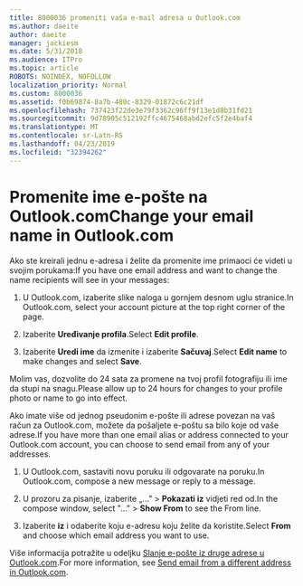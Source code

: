 ```yaml
---
title: 8000036 promeniti vaša e-mail adresa u Outlook.com
ms.author: daeite
author: daeite
manager: jackiesm
ms.date: 5/31/2018
ms.audience: ITPro
ms.topic: article
ROBOTS: NOINDEX, NOFOLLOW
localization_priority: Normal
ms.custom: 8000036
ms.assetid: f0b69874-8a7b-480c-8329-01872c6c21df
ms.openlocfilehash: 737423f22de3e79f3362c96ff9f13e1d8b31fd21
ms.sourcegitcommit: 9d78905c512192ffc4675468abd2efc5f2e4baf4
ms.translationtype: MT
ms.contentlocale: sr-Latn-RS
ms.lasthandoff: 04/23/2019
ms.locfileid: "32394262"
---
```

# <a name="change-your-email-name-in-outlookcom"></a><span data-ttu-id="e77c1-102">Promenite ime e-pošte na Outlook.com</span><span class="sxs-lookup"><span data-stu-id="e77c1-102">Change your email name in Outlook.com</span></span>

<span data-ttu-id="e77c1-103">Ako ste kreirali jednu e-adresa i želite da promenite ime primaoci će videti u svojim porukama:</span><span class="sxs-lookup"><span data-stu-id="e77c1-103">If you have one email address and want to change the name recipients will see in your messages:</span></span>
  
1. <span data-ttu-id="e77c1-104">U Outlook.com, izaberite slike naloga u gornjem desnom uglu stranice.</span><span class="sxs-lookup"><span data-stu-id="e77c1-104">In Outlook.com, select your account picture at the top right corner of the page.</span></span>
    
2. <span data-ttu-id="e77c1-105">Izaberite **Uređivanje profila**.</span><span class="sxs-lookup"><span data-stu-id="e77c1-105">Select **Edit profile**.</span></span> 
    
3. <span data-ttu-id="e77c1-106">Izaberite **Uredi ime** da izmenite i izaberite **Sačuvaj**.</span><span class="sxs-lookup"><span data-stu-id="e77c1-106">Select **Edit name** to make changes and select **Save**.</span></span> 
    
<span data-ttu-id="e77c1-107">Molim vas, dozvolite do 24 sata za promene na tvoj profil fotografiju ili ime da stupi na snagu.</span><span class="sxs-lookup"><span data-stu-id="e77c1-107">Please allow up to 24 hours for changes to your profile photo or name to go into effect.</span></span>
  
<span data-ttu-id="e77c1-108">Ako imate više od jednog pseudonim e-pošte ili adrese povezan na vaš račun za Outlook.com, možete da pošaljete e-poštu sa bilo koje od vaše adrese.</span><span class="sxs-lookup"><span data-stu-id="e77c1-108">If you have more than one email alias or address connected to your Outlook.com account, you can choose to send email from any of your addresses.</span></span>
  
1. <span data-ttu-id="e77c1-109">U Outlook.com, sastaviti novu poruku ili odgovarate na poruku.</span><span class="sxs-lookup"><span data-stu-id="e77c1-109">In Outlook.com, compose a new message or reply to a message.</span></span>
    
2. <span data-ttu-id="e77c1-110">U prozoru za pisanje, izaberite „...” \> **Pokazati iz** vidjeti red od.</span><span class="sxs-lookup"><span data-stu-id="e77c1-110">In the compose window, select "..." \> **Show From** to see the From line.</span></span> 
    
3. <span data-ttu-id="e77c1-111">Izaberite **iz** i odaberite koju e-adresu koju želite da koristite.</span><span class="sxs-lookup"><span data-stu-id="e77c1-111">Select **From** and choose which email address you want to use.</span></span> 
    
<span data-ttu-id="e77c1-112">Više informacija potražite u odeljku [Slanje e-pošte iz druge adrese u Outlook.com](https://go.microsoft.com/fwlink/p/?linkid=2001701&amp;clcid=0x409).</span><span class="sxs-lookup"><span data-stu-id="e77c1-112">For more information, see [Send email from a different address in Outlook.com](https://go.microsoft.com/fwlink/p/?linkid=2001701&amp;clcid=0x409).</span></span>
  

